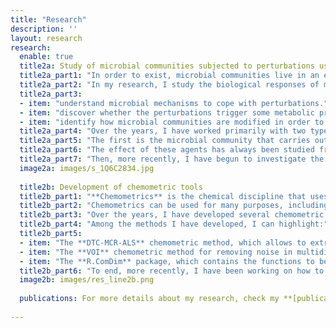 ```yaml
---
title: "Research"
description: ''
layout: research
research:
  enable: true
  title2a: Study of microbial communities subjected to perturbations using omics approaches
  title2a_part1: "In order to exist, microbial communities live in an ecological equilibrium. However, this equilibrium can be distorted by an environmental disturbance (e.g., nutrient limitation, exposure to chemical hazards)."
  title2a_part2: "In my research, I study the biological responses of microorganisms in these communities to these exposures with the aim to:"
  title2a_part3:
  - item: "understand microbial mechanisms to cope with perturbations."
  - item: "discover whether the perturbations trigger some metabolic process in one or more microbial species that interferes with the growth of other species or leads to a modification of ecosystem characteristics. An example of the latter is when changes in our dietary pattern alter the intestinal microbiota, which ends up affecting our state of health."
  - item: "identify how microbial communities are modified in order to be able to identify new strategies to counteract the effect of perturbations and thus return the microbial communities to the ecological balance that existed before the perturbation."
  title2a_part4: "Over the years, I have worked primarily with two types of microbial communities."
  title2a_part5: "The first is the microbial community that carries out **anaerobic digestion of waste**, such as those that can be found in anaerobic reactors in wastewater treatment plants. Anaerobic digestion is a multistage process in which an organic substrate is converted into biogas by microbial action. Each of the stages included in this process is carried out by a specific group of microorganisms, so a change in the ecological fitness in the reactor where the process takes place due to a disturbance can lead to premature termination of the process. Some agents that can cause the interruption of this process are well known, such as the accumulation of short fatty acids and ammonia in the reactor."
  title2a_part6: "The effect of these agents has always been studied from a technical point of view (e.g., by controlling reactor temperature and pH) or based on sequencing microbial genes (e.g., 16S RNA sequencing and metagenomics) in samples taken from the reactor, while the use of other omics technologies is less common or practically non-existent. Since anaerobic digestion is in short a metabolic process, in this line of research I have studied the microbial communities from a **metabolomics** perspective in order to identify how the degradation process of the sludge obtained in wastewater treatment process is altered due to perturbations. To better understand the observed metabolic changes, the same systems were also explored with the above mentioned sequencing-based approaches."
  title2a_part7: "Then, more recently, I have begun to investigate the **human gut microbiome**, which comprises about 500-2000 microbial species that live in the intestinal tract of every person. Some of these species are beneficial, while others are pathogenic. Over the past two decades, some evidence has emerged linking the gut microbiome to the pathogenesis of several common metabolic disorders, such as obesity, type 2 diabetes, non-alcoholic liver disease, cardiometabolic diseases and malnutrition. However, the precise mechanism of how the microbiome is able to cause pathogenesis remains unclear. Along these lines, I employ liquid chromatography coupled to mass spectrometry (HPLC-MS)-based metabolomics, combined with a non-targeted data analysis strategy, to comprehensively characterize the circulating human metabolome (the set of metabolites found in the blood) with the aim of detecting metabolites that are of microbial origin and, among them, those that could cause such pathogenesis."
  image2a: images/s_1Q6C2834.jpg
  
  title2b: Development of chemometric tools
  title2b_part1: "**Chemometrics** is the chemical discipline that uses mathematical, statistical and other methods that employ formal logic to design or select optimal measurement procedures and experiments, and to provide the maximum relevant chemical information by analyzing chemical data."
  title2b_part2: "Chemometrics can be used for many purposes, including sample selection, signal processing, sample clustering, prediction of results.... In short, chemometrics can be used to transform chemical data with the aim to extract or generate knowledge, and most applications can be found in analytical chemistry, environmental and biomedical fields."
  title2b_part3: "Over the years, I have developed several chemometric methods and designed several chemometric workflows to improve the interpretation of omics data."
  title2b_part4: "Among the methods I have developed, I can highlight:"
  title2b_part5:
  - item: "The **DTC-MCR-ALS** chemometric method, which allows to extract with little user supervision resonance integrals from 1H NMR spectra data and to cluster resonances of the same compound. The core of this method is based on the MCR-ALS method, which performs a bilinear decomposition of the data in a reduced subspace while keeping most of the original information. One of the many advantages of MCR-ALS, compared to other bilinear decomposition methods such as the PCA method, is that the resolution to the optimal solution is guided by constraints defined by the nature of the chemical data, such as non-negativity or spectral selectivity. Matlab scripts can be downloaded from the project's **[GitHub page](https://github.com/f-puig/DTC)**."
  - item: "The **VOI** chemometric method for removing noise in multidimensional NMR data. This method was initially designed to remove noise from datasets of 2D NMR spectra of metabolomics samples, where peak selection and discerning between small resonances and peaks or noise can be tedious. Matlab and R scripts can be downloaded from the project's **[GitHub page](https://github.com/f-puig/VOI)**. In addition, this method has been included in the commercial program **[MNova](https://mestrelab.com/)**."
  - item: "The **R.ComDim** package, which contains the functions to be able to use the ComDim method. ComDim is a chemometric method for analyzing multi-sets. The solution obtained with ComDim maximizes the common variance among all the sets. In addition, one of the advantages of using ComDim lies in the fact that the matrices resulting from this decomposition are not only informative for each set, but also reveal how the different sets are related to each other. The ComDim method was initially coded in Matlab by the ***[Chimiométrie group](http://www.chimiometrie.fr/comdim.html)***. In the R.ComDim package, matrix operations were programmed by taking advantage of the R data.table package to reduce computation times. In addition, additional functions were added to facilitate the construction of multiple sets and to generate graphs to aid in the interpretation of the data. The R.ComDim package can be downloaded from the project's **[GitHub page](https://github.com/f-puig/R.ComDim)**."
  title2b_part6: "To end, more recently, I have been working on how to annotate, store, organize and access measured data to improve data management practices."
  image2b: images/res_line2b.png
 
  publications: For more details about my research, check my **[publications](https://francescpuig.netlify.app/publications/)**.
  
---
```

